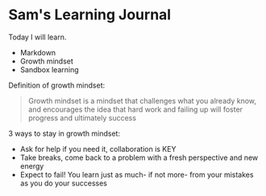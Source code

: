 # Sam's Learning Journal

Today I will learn.
- Markdown
- Growth mindset
- Sandbox learning

Definition of growth mindset:
> Growth mindset is a mindset that challenges what you already know, and encourages the idea that hard work and failing up will foster progress and ultimately success

3 ways to stay in growth mindset:
- Ask for help if you need it, collaboration is KEY
- Take breaks, come back to a problem with a fresh perspective and new energy
- Expect to fail! You learn just as much- if not more- from your mistakes as you do your successes
